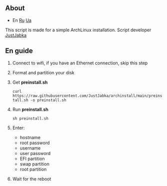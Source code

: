 ## About

- En [Ru](ru.md) [Ua](ua.md)

This script is made for a simple ArchLinux installation. Script developer [JustJabka](https://github.com/JustJabka)

## En guide
1. Connect to wifi, if you have an Ethernet connection, skip this step
2. Format and partition your disk
3. Get **preinstall.sh**

    ```curl https://raw.githubusercontent.com/JustJabka/archinstall/main/preinstall.sh -o preinstall.sh```

4. Run **preinstall.sh**

   ```sh preinstall.sh```

6. Enter:
    - hostname
    - root password
    - username
    - user password
    - EFI partition
    - swap partition
    - root partition

7. Wait for the reboot
